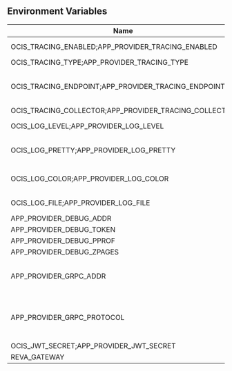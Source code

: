 ## Environment Variables

| Name | Type | Default Value | Description |
|------|------|---------------|-------------|
| OCIS_TRACING_ENABLED;APP_PROVIDER_TRACING_ENABLED | bool | false | Activates tracing.|
| OCIS_TRACING_TYPE;APP_PROVIDER_TRACING_TYPE | string |  | |
| OCIS_TRACING_ENDPOINT;APP_PROVIDER_TRACING_ENDPOINT | string |  | The endpoint to the tracing collector.|
| OCIS_TRACING_COLLECTOR;APP_PROVIDER_TRACING_COLLECTOR | string |  | |
| OCIS_LOG_LEVEL;APP_PROVIDER_LOG_LEVEL | string |  | The log level.|
| OCIS_LOG_PRETTY;APP_PROVIDER_LOG_PRETTY | bool | false | Activates pretty log output.|
| OCIS_LOG_COLOR;APP_PROVIDER_LOG_COLOR | bool | false | Activates colorized log output.|
| OCIS_LOG_FILE;APP_PROVIDER_LOG_FILE | string |  | The target log file.|
| APP_PROVIDER_DEBUG_ADDR | string | 127.0.0.1:9165 | |
| APP_PROVIDER_DEBUG_TOKEN | string |  | |
| APP_PROVIDER_DEBUG_PPROF | bool | false | |
| APP_PROVIDER_DEBUG_ZPAGES | bool | false | |
| APP_PROVIDER_GRPC_ADDR | string | 127.0.0.1:9164 | The address of the grpc service.|
| APP_PROVIDER_GRPC_PROTOCOL | string | tcp | The transport protocol of the grpc service.|
| OCIS_JWT_SECRET;APP_PROVIDER_JWT_SECRET | string |  | |
| REVA_GATEWAY | string | 127.0.0.1:9142 | |